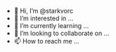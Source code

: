 - 👋 Hi, I’m @starkvorc
- 👀 I’m interested in ...
- 🌱 I’m currently learning ...
- 💞️ I’m looking to collaborate on ...
- 📫 How to reach me ...

<!---
starkvorc/starkvorc is a ✨ special ✨ repository because its `README.md` (this file) appears on your GitHub profile.
You can click the Preview link to take a look at your changes.
--->
